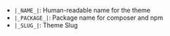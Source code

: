 - `|_NAME_|`: Human-readable name for the theme
- `|_PACKAGE_|`: Package name for composer and npm
- `|_SLUG_|`: Theme Slug
